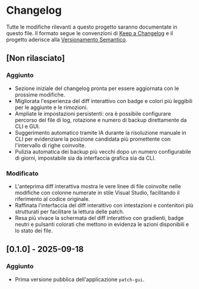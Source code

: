 # Changelog

Tutte le modifiche rilevanti a questo progetto saranno documentate in questo file.
Il formato segue le convenzioni di [Keep a Changelog](https://keepachangelog.com/it/1.1.0/)
e il progetto aderisce alla [Versionamento Semantico](https://semver.org/lang/it/).

## [Non rilasciato]
### Aggiunto
- Sezione iniziale del changelog pronta per essere aggiornata con le prossime modifiche.
- Migliorata l'esperienza del diff interattivo con badge e colori più leggibili per le aggiunte e le rimozioni.
- Ampliate le impostazioni persistenti: ora è possibile configurare percorso del file di log, rotazione e numero di backup direttamente da CLI e GUI.
- Suggerimento automatico tramite IA durante la risoluzione manuale in CLI per evidenziare la posizione candidata più promettente con l'intervallo di righe coinvolte.
- Pulizia automatica dei backup più vecchi dopo un numero configurabile di giorni, impostabile sia da interfaccia grafica sia da CLI.

### Modificato
- L'anteprima diff interattiva mostra le vere linee di file coinvolte nelle modifiche con colonne numerate in stile Visual Studio, facilitando il riferimento al codice originale.
- Raffinata l'interfaccia del diff interattivo con intestazioni e contenitori più strutturati per facilitare la lettura delle patch.
- Resa più vivace la schermata del diff interattivo con gradienti, badge neutri e pulsanti colorati che mettono in evidenza le azioni disponibili e lo stato dei file.

## [0.1.0] - 2025-09-18
### Aggiunto
- Prima versione pubblica dell'applicazione `patch-gui`.
